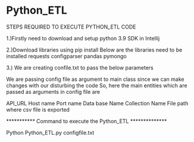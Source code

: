 # Python_ETL

STEPS REQUIRED TO EXECUTE PYTHON_ETL CODE

1.)Firstly need to download and setup python 3.9 SDK in Intellij

2.)Download libraries using pip install
Below are the libraries need to be installed
requests
configparser
pandas
pymongo

3.) We are creating confile.txt to pass the below parameters 

We are passing config file as argument to main class since we can make changes with our disturbing the code
So, here the main entities which are passed as arguments in config file are

API_URL
Host name
Port name
Data base Name
Collection Name
File path where csv file is exported

*********** Command to execute the Python_ETL **************

Python Python_ETL.py configfile.txt



